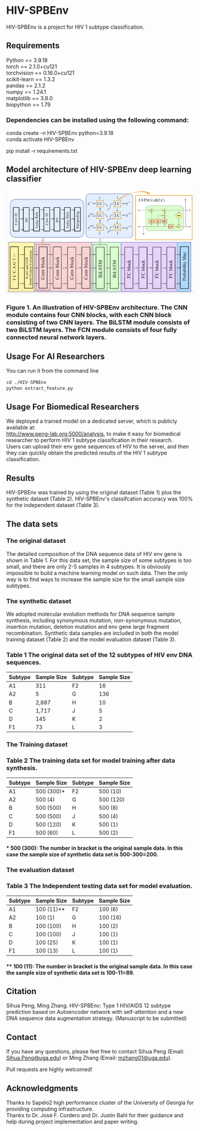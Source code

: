 # HIV-SPBEnv  
HIV-SPBEnv is a project for HIV 1 subtype classification.  
## Requirements
Python == 3.9.18    
torch == 2.1.0+cu121  
torchvision ==  0.16.0+cu121  
scikit-learn == 1.3.2  
pandas == 2.1.2  
numpy == 1.24.1  
matplotlib == 3.8.0  
biopython == 1.79  

### Dependencies can be installed using the following command:
conda create -n HIV-SPBEnv python=3.9.18  
conda activate HIV-SPBEnv  

pip install -r requirements.txt  
## Model architecture of HIV-SPBEnv deep learning classifier  
![Model architecture of HIV-SPBEnv](images/env-arc.png)  
###  Figure 1. An illustration of HIV-SPBEnv architecture. The CNN module contains four CNN blocks, with each CNN block consisting of two CNN layers. The BiLSTM module consists of two BiLSTM layers. The FCN module consists of four fully connected neural network layers.
## Usage For AI Researchers
You can run it from the command line  

    cd ./HIV-SPBEnv  
    python extract_feature.py  

## Usage For Biomedical Researchers
We deployed a trained model on a dedicated server, which is publicly available at:  
http://www.peng-lab.org:5000/analysis, to make it easy for biomedical researcher to perform HIV 1 subtype classification in their research.  
Users can upload their env gene sequences of HIV to the server, and then they can quickly obtain the predicted results of the HIV 1 subtype classification.   
## Results
HIV-SPBEnv was trained by using the original dataset (Table 1) plus the synthetic dataset (Table 2).  HIV-SPBEnv's classifcation accuracy was 100% for the independent dataset (Table 3).
## The data sets
### The original dataset
The detailed composition of the DNA sequence data of HIV env gene is shown in Table 1. For this data set, the sample size of some subtypes is too small, and there are only 2-5 samples in 4 subtypes. It is obviously impossible to build a machine learning model on such data. Then the only way is to find ways to increase the sample size for the small sample size subtypes.  
### The synthetic dataset
We adopted molecular evolution methods for DNA sequence sample synthesis, including synonymous mutation, non-synonymous mutation, insertion mutation, deletion mutation and env gene large fragment recombination. Synthetic data samples are included in both the model training dataset (Table 2) and the model evaluation dataset (Table 3).    
### Table 1 The original data set of the 12 subtypes of HIV env DNA sequences.
| Subtype |Sample Size | Subtype |Sample Size |
|-------|---------|-------|---------|
| A1 | 311 | F2 |16 |
| A2 | 5 | G |136 |
| B | 2,887 | H |10 |
| C | 1,717 | J |5 |
| D | 145 | K |2|
| F1 | 73 | L |3 |
### The Training dataset
### Table 2 The training data set for model training after data synthesis.  
| Subtype |Sample Size | Subtype |Sample Size |
|-------|---------|-------|---------|
| A1 | 500 (300)* | F2 |500 (10) |
| A2 | 500 (4) | G |500 (120) |
| B | 500 (500) | H |500 (8) |
| C | 500 (500) | J |500 (4) |
| D | 500 (120) | K |500 (1)|
| F1 | 500 (60) | L |500 (2) |
#### * 500 (300): The number in bracket is the original sample data. In this case the sample size of synthetic data set is 500-300=200.  
### The evaluation dataset
### Table 3 The Independent testing data set for model evaluation.
| Subtype |Sample Size | Subtype |Sample Size |
|-------|---------|-------|---------|
| A1 | 100 (11)** | F2 |100 (6) |
| A2 | 100 (1) | G |100 (16) |
| B | 100 (100) | H |100 (2) |
| C | 100 (100) | J |100 (1) |
| D | 100 (25) | K |100 (1)|
| F1 | 100 (13) | L |100 (1) |
#### ** 100 (11): The number in bracket is the original sample data. In this case the sample size of synthetic data set is 100-11=89.  
## Citation
Sihua Peng, Ming Zhang. HIV-SPBEnv: Type 1 HIV/AIDS 12 subtype prediction based on Autoencoder network with self-attention and a new DNA sequence data augmentation strategy. (Manuscript to be submitted)  
## Contact
If you have any questions, please feel free to contact Sihua Peng (Email: Sihua.Peng@uga.edu) or Ming Zhang (Email: mzhang01@uga.edu).    

Pull requests are highly welcomed!  
## Acknowledgments  
Thanks to Sapelo2 high performance cluster of the University of Georgia for providing computing infrastructure.  
Thanks to Dr. José F. Cordero and Dr. Justin Bahl for their guidance and help during project implementation and paper writing.  
